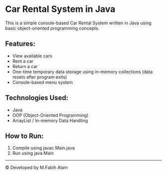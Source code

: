 # Car Rental System in Java

This is a simple console-based Car Rental System written in Java using basic object-oriented programming concepts.

## Features:
- View available cars
- Rent a car
- Return a car
- One-time temporary data storage using in-memory collections (data resets after program exits)
- Console-based menu system

## Technologies Used:
- Java
- OOP (Object-Oriented Programming)
- ArrayList / In-memory Data Handling

## How to Run:
1. Compile using javac Main.java
2. Run using java Main

---

© Developed by M.Fabih Alam
